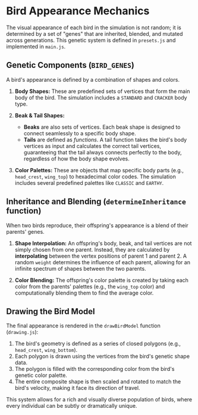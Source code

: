 # Bird Appearance Mechanics

The visual appearance of each bird in the simulation is not random; it is determined by a set of "genes" that are inherited, blended, and mutated across generations. This genetic system is defined in `presets.js` and implemented in `main.js`.

## Genetic Components (`BIRD_GENES`)

A bird's appearance is defined by a combination of shapes and colors.

1.  **Body Shapes:** These are predefined sets of vertices that form the main body of the bird. The simulation includes a `STANDARD` and `CRACKER` body type.

2.  **Beak & Tail Shapes:**
    -   **Beaks** are also sets of vertices. Each beak shape is designed to connect seamlessly to a specific body shape.
    -   **Tails** are defined as *functions*. A tail function takes the bird's body vertices as input and calculates the correct tail vertices, guaranteeing that the tail always connects perfectly to the body, regardless of how the body shape evolves.

3.  **Color Palettes:** These are objects that map specific body parts (e.g., `head_crest`, `wing_top`) to hexadecimal color codes. The simulation includes several predefined palettes like `CLASSIC` and `EARTHY`.

## Inheritance and Blending (`determineInheritance` function)

When two birds reproduce, their offspring's appearance is a blend of their parents' genes.

1.  **Shape Interpolation:** An offspring's body, beak, and tail vertices are not simply chosen from one parent. Instead, they are calculated by **interpolating** between the vertex positions of parent 1 and parent 2. A random `weight` determines the influence of each parent, allowing for an infinite spectrum of shapes between the two parents.

2.  **Color Blending:** The offspring's color palette is created by taking each color from the parents' palettes (e.g., the `wing_top` color) and computationally blending them to find the average color.

## Drawing the Bird Model

The final appearance is rendered in the `drawBirdModel` function (`drawing.js`):

1.  The bird's geometry is defined as a series of closed polygons (e.g., `head_crest`, `wing_bottom`).
2.  Each polygon is drawn using the vertices from the bird's genetic shape data.
3.  The polygon is filled with the corresponding color from the bird's genetic color palette.
4.  The entire composite shape is then scaled and rotated to match the bird's velocity, making it face its direction of travel.

This system allows for a rich and visually diverse population of birds, where every individual can be subtly or dramatically unique.
